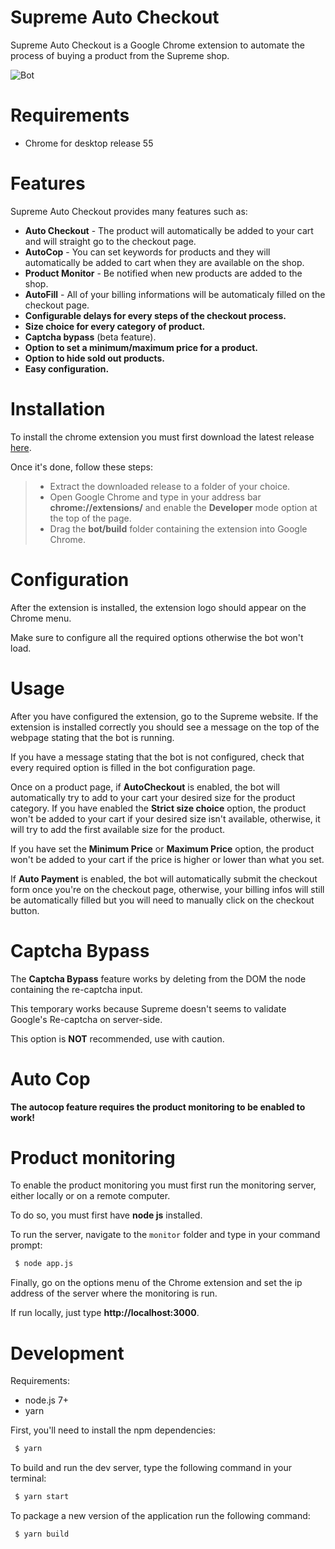 Supreme Auto Checkout
=====================

Supreme Auto Checkout is a Google Chrome extension to automate the process of buying a product from the Supreme shop.

![Bot](https://github.com/val92130/Supreme-Auto-Checkout/blob/refacto-react/screen-bot.png "Bot")

# Requirements
  - Chrome for desktop release 55

# Features

Supreme Auto Checkout provides many features such as:
  - **Auto Checkout** - The product will automatically be added to your cart and will straight go to the checkout page.
  - **AutoCop** - You can set keywords for products and they will automatically be added to cart when they are available on the shop.
  - **Product Monitor** - Be notified when new products are added to the shop.
  - **AutoFill** - All of your billing informations will be automaticaly filled on the checkout page.
  - **Configurable delays for every steps of the checkout process.**
  - **Size choice for every category of product.**
  - **Captcha bypass** (beta feature).
  - **Option to set a minimum/maximum price for a product.**
  - **Option to hide sold out products.**
  - **Easy configuration.**

# Installation

To install the chrome extension you must first download the latest release [here](https://github.com/val92130/Supreme-Auto-Checkout/releases).

Once it's done, follow these steps:
  >- Extract the downloaded release to a folder of your choice.
  >- Open Google Chrome and type in your address bar **chrome://extensions/** and enable the **Developer** mode option at the top of the page.
  >- Drag the **bot/build** folder containing the extension into Google Chrome.

# Configuration

After the extension is installed, the extension logo should appear on the Chrome menu.

Make sure to configure all the required options otherwise the bot won't load.

# Usage

After you have configured the extension, go to the Supreme website. If the extension is installed correctly you should see a message on the top of the webpage stating that the bot is running.

If you have a message stating that the bot is not configured, check that every required option is filled in the bot configuration page.

Once on a product page, if **AutoCheckout** is enabled, the bot will automatically try to add to your cart your desired size for the product category.
If you have enabled the **Strict size choice** option, the product won't be added to your cart if your desired size isn't available, otherwise, it will try to add the first available size for the product.

If you have set the **Minimum Price** or **Maximum Price** option, the product won't be added to your cart if the price is higher or lower than what you set.

If **Auto Payment** is enabled, the bot will automatically submit the checkout form once you're on the checkout page, otherwise, your billing infos will still be automatically filled but you will need to manually click on the checkout button.

# Captcha Bypass

The **Captcha Bypass** feature works by deleting from the DOM the node containing the re-captcha input.

This temporary works because Supreme doesn't seems to validate Google's Re-captcha on server-side.

This option is **NOT** recommended, use with caution.


# Auto Cop

**The autocop feature requires the product monitoring to be enabled to work!**


# Product monitoring

To enable the product monitoring you must first run the monitoring server, either locally or on a remote computer.

To do so, you must first have **node js** installed.

To run the server, navigate to the `monitor` folder and type in your command prompt:
 ```bash
  $ node app.js
 ```
 
 Finally, go on the options menu of the Chrome extension and set the ip address of the server where the monitoring is run.
 
 If run locally, just type **http://localhost:3000**.
 
 # Development
 
Requirements:
- node.js 7+
- yarn

First, you'll need to install the npm dependencies:
 ```bash
  $ yarn
 ```
 
To build and run the dev server, type the following command in your terminal:
 ```bash
  $ yarn start
 ```
 
 To package a new version of the application run the following command:
  ```bash
   $ yarn build
  ```
